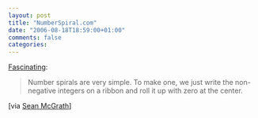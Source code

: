 ```yaml
---
layout: post
title: "NumberSpiral.com"
date: "2006-08-18T18:59:00+01:00"
comments: false
categories: 
---
```


<p><a href="http://www.numberspiral.com/index.html">Fascinating</a>:</p>

<blockquote>
<p>Number spirals are very simple. To make one, we just write the non-negative integers on a ribbon and roll it up with zero at the center. </p>
</blockquote>

<p>[via <a href="http://seanmcgrath.blogspot.com/archives/2006_08_13_seanmcgrath_archive.html#115591768709365520">Sean McGrath</a>]</p>


